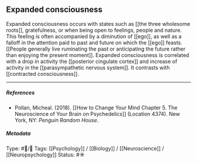 ## Expanded consciousness  # 

Expanded consciousness occurs with states such as [[the three wholesome roots]], gratefulness, or when being open to feelings, people and nature. This feeling is often accompanied by a diminution of [[ego]], as well as a falloff in the attention paid to past and future on which the [[ego]] feasts. [[People generally live ruminating the past or anticipating the future rather than enjoying the present moment]]. Expanded consciousness is correlated with a drop in activity the [[posterior cingulate cortex]] and increase of activity in the [[parasympathetic nervous system]]. It contrasts with [[contracted consciousness]].

___

##### References

- Pollan, Micheal. (2018). [[How to Change Your Mind Chapter 5. The Neuroscience of Your Brain on Psychedelics]] (Location 4374). New York, NY: _Penguin Random House_. 

##### Metadata

Type: #🔵/🔵 
Tags: [[Psychology]] / [[Biology]] / [[Neuroscience]] / [[Neuropsychology]] 
Status: #☀️ 